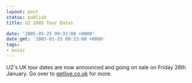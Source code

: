 ```yaml
---
layout: post
status: publish
title: U2 2005 Tour Dates

date: '2005-01-25 09:33:00 +0000'
date_gmt: '2005-01-25 09:33:00 +0000'
tags:
- music
---
```

U2's UK tour dates are now announced and going on sale on Friday 28th January. Go over to <a href="http://www.getlive.co.uk/events/evtQuickSearchResults.asp?wid=125&music=off&theatre=off&sport=off&children=off&searchTxt=U2" target="_blank">getlive.co.uk</a> for more.
